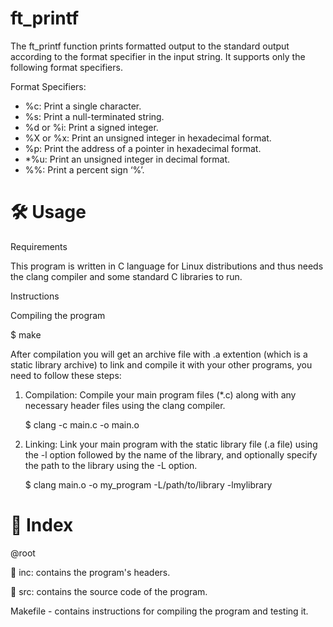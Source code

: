 # ft_printf
The ft_printf function prints formatted output to the standard output according to the format specifier in the input string.
It supports only the following format specifiers.

Format Specifiers:

* %c: Print a single character.
* %s: Print a null-terminated string.
* %d or %i: Print a signed integer.
* %X or %x: Print an unsigned integer in hexadecimal format.
* %p: Print the address of a pointer in hexadecimal format.
* *%u: Print an unsigned integer in decimal format.
* %%: Print a percent sign ‘%’.

# 🛠️ Usage
Requirements

This program is written in C language for Linux distributions and thus needs the clang compiler and some standard C libraries to run.

Instructions

Compiling the program

$ make

After compilation you will get an archive file with  .a  extention (which is a static library archive) to link and compile it with your other programs, you need to follow these steps:

1. Compilation: Compile your main program files (*.c) along with any necessary header files using the clang compiler.

      $ clang -c main.c -o main.o

2. Linking: Link your main program with the static library file (.a file) using the -l option followed by the name of the library, and optionally specify the path to the library using the -L option.

      $ clang main.o -o my_program -L/path/to/library -lmylibrary

# 📑 Index
@root

📁 inc: contains the program's headers.

📁 src: contains the source code of the program.

Makefile - contains instructions for compiling the program and testing it.
